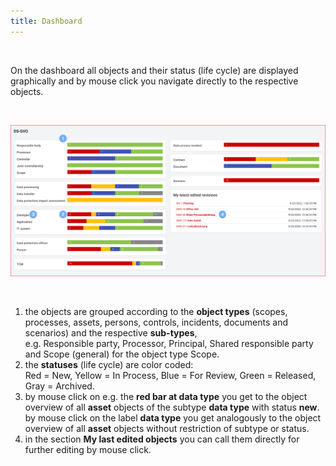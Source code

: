 ```yaml
---
title: Dashboard
---
```


<br>

On the dashboard all objects and their status (life cycle) are displayed graphically and by mouse click you navigate directly to the respective objects.

<br>

![Dashboard](./docs/2.manual/2.dashboard/media/veo_dashboard.en.png)

<br>

1. the objects are grouped according to the **object types** (scopes, processes, assets, persons, controls, incidents, documents and scenarios) and the respective **sub-types**,<br>e.g. Responsible party, Processor, Principal, Shared responsible party and Scope (general) for the object type Scope.
1. the **statuses** (life cycle) are color coded:<br>Red = New, Yellow = In Process, Blue = For Review, Green = Released, Gray = Archived.
1. by mouse click on e.g. the **red bar at data type** you get to the object overview of all **asset** objects of the subtype **data type** with status **new**.<br>by mouse click on the label **data type** you get analogously to the object overview of all **asset** objects without restriction of subtype or status.
1. in the section **My last edited objects** you can call them directly for further editing by mouse click.

<br>
